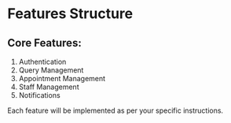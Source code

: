 # Features Structure

## Core Features:
1. Authentication
2. Query Management
3. Appointment Management
4. Staff Management
5. Notifications

Each feature will be implemented as per your specific instructions.
